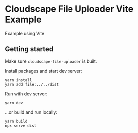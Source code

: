 # Cloudscape File Uploader Vite Example

Example using Vite

## Getting started

Make sure `cloudscape-file-uploader` is built.

Install packages and start dev server:

```
yarn install
yarn add file:../../dist
```

Run with dev server:

```
yarn dev
```

...or build and run locally:

```
yarn build
npx serve dist
```
